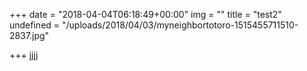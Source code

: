 +++
date = "2018-04-04T06:18:49+00:00"
img = ""
title = "test2"
undefined = "/uploads/2018/04/03/myneighbortotoro-1515455711510-2837.jpg"

+++
jjjj
